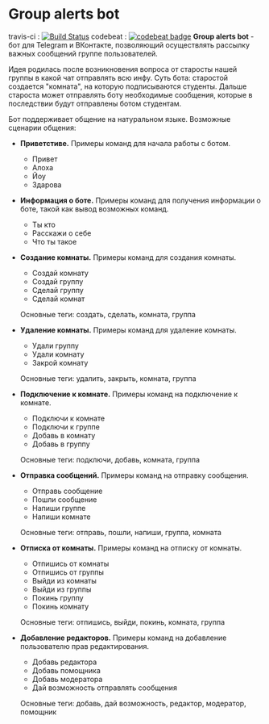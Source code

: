 

# Group alerts bot
travis-ci : [![Build Status](https://travis-ci.org/TeamDevIU/Bot.svg?branch=master)](https://travis-ci.org/TeamDevIU/Bot)
codebeat : [![codebeat badge](https://codebeat.co/badges/9b474ffc-d480-4ce8-b15c-fa2a1d170a02)](https://codebeat.co/projects/github-com-teamdeviu-bot-development)
**Group alerts bot** - бот для Telegram и ВКонтакте, позволяющий осуществлять рассылку важных сообщений группе пользователей.

Идея родилась после возникновения вопроса от старосты нашей группы в какой чат отправлять всю инфу. Суть бота: старостой создается "комната", на которую подписываются студенты. Дальше староста может отправлять боту необходимые сообщения, которые в последствии будут отправлены ботом студентам.

Бот поддерживает общение на натуральном языке. Возможные сценарии общения:

* **Приветстиве.** Примеры команд для начала работы с ботом.
  * Привет
  * Алоха
  * Йоу
  * Здарова
* **Информация о боте.** Примеры команд для получения информации о боте, такой как вывод возможных команд.
  * Ты кто
  * Расскажи о себе
  * Что ты такое
* **Создание комнаты.** Примеры команд для создания комнаты.
  * Создай комнату
  * Создай группу
  * Сделай группу
  * Сделай комнат

  Основные теги: создать, сделать, комната, группа
* **Удаление комнаты.** Примеры команд для удаление комнаты.
  * Удали группу
  * Удали комнату
  * Закрой комнату

  Основные теги: удалить, закрыть, комната, группа
* **Подключение к комнате.** Примеры команд на подключение к комнате.
  * Подключи к комнате
  * Подключи к группе
  * Добавь в комнату
  * Добавь в группу

  Основные теги: подключи, добавь, комната, группа
* **Отправка сообщений.** Примеры команд на отправку сообщения.
  * Отправь сообщение
  * Пошли сообщение
  * Напиши группе
  * Напиши комнате

  Основные теги: отправь, пошли, напиши, группа, комната
* **Отписка от комнаты.** Примеры команд на отписку от комнаты.
  * Отпишись от комнаты
  * Отпишись от группы
  * Выйди из комнаты
  * Выйди из группы
  * Покинь группу
  * Покинь комнату

  Основные теги: отпишись, выйди, покинь, комната, группа
* **Добавление редакторов.** Примеры команд на добавление пользователю прав редактирования.
  * Добавь редактора
  * Добавь помощника
  * Добавь модератора
  * Дай возможность отправлять сообщения

  Основные теги: добавь, дай возможность, редактор, модератор, помощник
